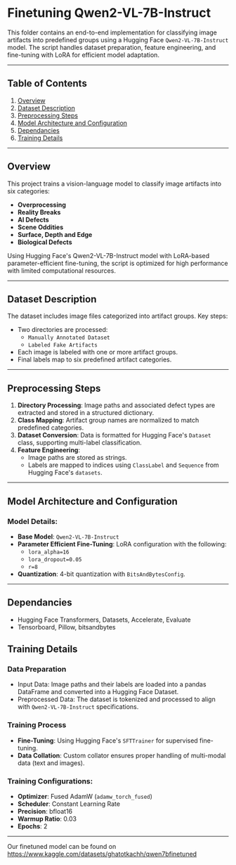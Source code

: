# Finetuning Qwen2-VL-7B-Instruct

This folder contains an end-to-end implementation for classifying image artifacts into predefined groups using a Hugging Face `Qwen2-VL-7B-Instruct` model. The script handles dataset preparation, feature engineering, and fine-tuning with LoRA for efficient model adaptation. 

---

## Table of Contents
1. [Overview](#overview)  
2. [Dataset Description](#dataset-description)  
3. [Preprocessing Steps](#preprocessing-steps)  
4. [Model Architecture and Configuration](#model-architecture-and-configuration)  
5. [Dependancies](#dependancies)  
6. [Training Details](#training-details)  
---

## Overview

This project trains a vision-language model to classify image artifacts into six categories:
- **Overprocessing**
- **Reality Breaks**
- **AI Defects**
- **Scene Oddities**
- **Surface, Depth and Edge**
- **Biological Defects**

Using Hugging Face's Qwen2-VL-7B-Instruct model with LoRA-based parameter-efficient fine-tuning, the script is optimized for high performance with limited computational resources.

---

## Dataset Description

The dataset includes image files categorized into artifact groups. Key steps:
- Two directories are processed: 
  - `Manually Annotated Dataset`
  - `Labeled Fake Artifacts`
- Each image is labeled with one or more artifact groups.  
- Final labels map to six predefined artifact categories.

---

## Preprocessing Steps

1. **Directory Processing**: Image paths and associated defect types are extracted and stored in a structured dictionary.
2. **Class Mapping**: Artifact group names are normalized to match predefined categories.
3. **Dataset Conversion**: Data is formatted for Hugging Face's `Dataset` class, supporting multi-label classification.
4. **Feature Engineering**: 
   - Image paths are stored as strings.
   - Labels are mapped to indices using `ClassLabel` and `Sequence` from Hugging Face's `datasets`.

---

## Model Architecture and Configuration

### Model Details:
- **Base Model**: `Qwen2-VL-7B-Instruct`  
- **Parameter Efficient Fine-Tuning**: LoRA configuration with the following:
  - `lora_alpha=16`
  - `lora_dropout=0.05`
  - `r=8`
- **Quantization**: 4-bit quantization with `BitsAndBytesConfig`.

---

## Dependancies
- Hugging Face Transformers, Datasets, Accelerate, Evaluate  
- Tensorboard, Pillow, bitsandbytes

## Training Details

### Data Preparation
- Input Data: Image paths and their labels are loaded into a pandas DataFrame and converted into a Hugging Face Dataset.
- Preprocessed Data: The dataset is tokenized and processed to align with `Qwen2-VL-7B-Instruct` specifications.

### Training Process
- **Fine-Tuning**: Using Hugging Face's `SFTTrainer` for supervised fine-tuning.
- **Data Collation**: Custom collator ensures proper handling of multi-modal data (text and images).

### Training Configurations:
- **Optimizer**: Fused AdamW (`adamw_torch_fused`)  
- **Scheduler**: Constant Learning Rate  
- **Precision**: bfloat16  
- **Warmup Ratio**: 0.03  
- **Epochs**: 2  

---

Our finetuned model can be found on https://www.kaggle.com/datasets/ghatotkachh/qwen7bfinetuned
